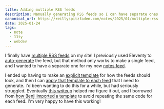 ```yaml
---
title: Adding multiple RSS feeds
description: Manually generating RSS feeds so I can have separate ones for different kinds of posts
canonical_url: https://reillyspitzfaden.com/notes/2025/01/multiple-rss-feeds
date: 2025-01-24
tags:
  - note
  - 11ty
  - webdev
---
```


I finally have [multiple RSS feeds](https://reillyspitzfaden.com/feeds/) on my site! I previously used Eleventy to [auto-generate](https://www.11ty.dev/docs/plugins/rss/#virtual-template) the feed, but that method only works to make a single feed, and I wanted to have a separate one for my new [notes feed](https://reillyspitzfaden.com/notes/).

I ended up having to make an [explicit template](https://github.com/reillypascal/personalsite-ssg/blob/main/pages/_includes/rss.njk) for how the feeds should look, and then I can [apply that template to each feed](https://github.com/reillypascal/personalsite-ssg/tree/main/pages/feeds) that I need to generate. I'd been wanting to do this for a while, but had seriously struggled. Eventually [this writeup](https://michaelharley.net/posts/2020/12/31/rss-a-love-letter-and-walkthrough-for-my-eleventy-site/) helped me figure it out, and I borrowed from [how Benji imported a template](https://github.com/benjifs/benji/blob/main/src/feeds/rss/feed.njk) to avoid repeating the same code for each feed. I'm very happy to have this working!